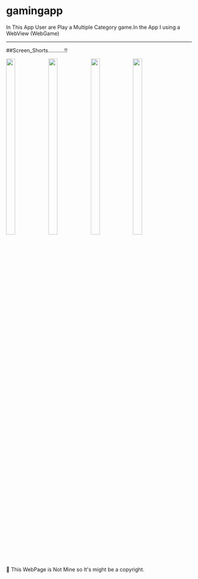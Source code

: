 # gamingapp

In This App User are Play a Multiple Category game.In the App I using a WebView (WebGame)

-------------------------------------------------------------------------------------------------------------------------------------------------------------------------

##Screen_Shorts...........!!


<p float="center">

<img src="https://user-images.githubusercontent.com/101623395/191518451-9734191f-c8d5-4332-9efe-6597ddc137af.png" width=22% height=35%>
<img src="https://user-images.githubusercontent.com/101623395/191516917-5d5a5445-b485-4dc8-97db-46df405ca6f5.png" width=22% height=35%>
<img src="https://user-images.githubusercontent.com/101623395/191516936-5e367ca6-888e-4844-92fc-5f87923180c4.png" width=22% height=35%>
<img src="https://user-images.githubusercontent.com/101623395/191516960-d14c2915-dbf3-4eed-ae50-aeb438d05580.png" width=22% height=35%>



💠 This WebPage is Not Mine so It's might be a copyright.
